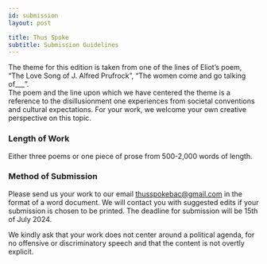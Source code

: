 ```yaml
---
id: submission
layout: post

title: Thus Spoke
subtitle: Submission Guidelines
---
```


The theme for this edition is taken from one of the lines of Eliot’s poem, “The Love Song of J.
Alfred Prufrock”, “The women come and go talking of___”.<br />
The poem and the line upon which we have centered the theme is a reference to the disillusionment
one experiences from societal conventions and cultural expectations. For your work, we welcome your
own creative perspective on this topic.

### Length of Work

Either three poems or one piece of prose from 500-2,000 words of length.

### Method of Submission

Please send us your work to our email thusspokebac@gmail.com in the format of a word document. We
will contact you with suggested edits if your submission is chosen to be printed. The deadline for
submission will be 15th of July 2024.

<div class="box">
We kindly ask that your work does not center around a political agenda, for no offensive or
discriminatory speech and that the content is not overtly explicit.
</div>
